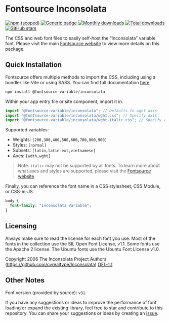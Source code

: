 # Fontsource Inconsolata

[![npm (scoped)](https://img.shields.io/npm/v/@fontsource-variable/inconsolata?color=brightgreen)](https://www.npmjs.com/package/@fontsource-variable/inconsolata) [![Generic badge](https://img.shields.io/badge/fontsource-passing-brightgreen)](https://github.com/fontsource/fontsource) [![Monthly downloads](https://badgen.net/npm/dm/@fontsource-variable/inconsolata)](https://github.com/fontsource/fontsource) [![Total downloads](https://badgen.net/npm/dt/@fontsource-variable/inconsolata)](https://github.com/fontsource/fontsource) [![GitHub stars](https://img.shields.io/github/stars/fontsource/fontsource.svg?style=social&label=Star)](https://github.com/fontsource/fontsource/stargazers)

The CSS and web font files to easily self-host the “Inconsolata” variable font. Please visit the main [Fontsource website](https://fontsource.org/fonts/inconsolata) to view more details on this package.

## Quick Installation

Fontsource offers multiple methods to import the CSS, including using a bundler like Vite or using SASS. You can find full documentation [here](https://fontsource.org/docs/getting-started/introduction).

```javascript
npm install @fontsource-variable/inconsolata
```

Within your app entry file or site component, import it in.

```javascript
import "@fontsource-variable/inconsolata"; // Defaults to wght axis
import "@fontsource-variable/inconsolata/wght.css"; // Specify axis
import "@fontsource-variable/inconsolata/wght-italic.css"; // Specify axis and style
```

Supported variables:
- Weights: `[200,300,400,500,600,700,800,900]`
- Styles: `[normal]`
- Subsets: `[latin,latin-ext,vietnamese]`
- Axes: `[wdth,wght]`

> Note: `italic` may not be supported by all fonts. To learn more about what axes and styles are supported, please visit the [Fontsource website](https://fontsource.org/fonts/inconsolata).

Finally, you can reference the font name in a CSS stylesheet, CSS Module, or CSS-in-JS.

```css
body {
  font-family: "Inconsolata Variable";
}
```

## Licensing
Always make sure to read the license for each font you use. Most of the fonts in the collection use the SIL Open Font License, v1.1. Some fonts use the Apache 2 license. The Ubuntu fonts use the Ubuntu Font License v1.0.

Copyright 2006 The Inconsolata Project Authors (https://github.com/cyrealtype/Inconsolata)
[OFL-1.1](http://scripts.sil.org/OFL)

## Other Notes
Font version (provided by source): `v31`.

If you have any suggestions or ideas to improve the performance of font loading or expand the existing library, feel free to star and contribute to this repository. You can share your suggestions or ideas by creating an [issue](https://github.com/fontsource/fontsource/issues).
